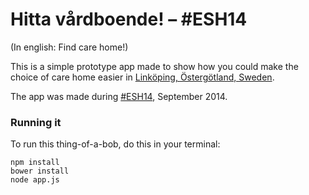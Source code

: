 # Hitta vårdboende! – #ESH14

(In english: Find care home!)

This is a simple prototype app made to show how you could make the choice of care
home easier in [Linköping, Östergötland, Sweden](https://www.google.se/maps/place/Linköping/@58.403448,15.6107735).

The app was made during [#ESH14](http://eastswedenhack.se/), September 2014.

### Running it

To run this thing-of-a-bob, do this in your terminal:

```
npm install
bower install
node app.js
```
